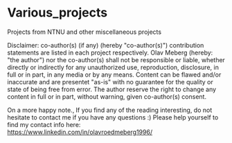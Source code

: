 # Various_projects
Projects from NTNU and other miscellaneous projects



Disclaimer:       co-author(s) (if any) (hereby "co-author(s)") contribution statements are listed in each project respectively.
Olav Meberg (hereby: "the author") nor the co-author(s) shall not be responsible or liable, whether directly or indirectly for any unauthorized use, reproduction,  disclosure, in full or in part, in any media or by any means. Content can be flawed and/or inaccurate and are presentet "as-is" with no guarantee for the quality or state of being free from error. The author reserve the right to change any content in full or in part, without warning, given co-author(s) consent. 



On a more happy note.,      If you find any of the reading interesting, do not hesitate to contact me if you have any questions :)
Please help yourself to find my contact info here: https://www.linkedin.com/in/olavroedmeberg1996/
